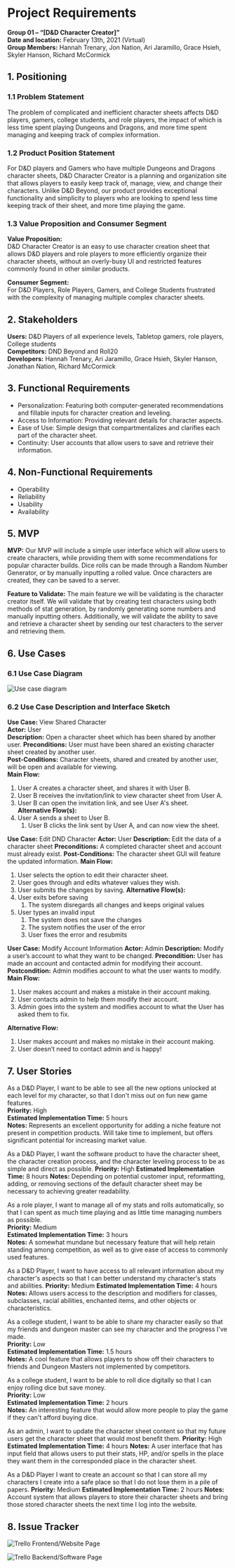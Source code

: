 # Project Requirements  
**Group 01 – “[D&D Character Creator]”**  
**Date and location:** February 13th, 2021 (Virtual)  
**Group Members:** Hannah Trenary, Jon Nation, Ari Jaramillo, Grace Hsieh, Skyler Hanson, Richard McCormick  


## 1. Positioning  
### 1.1 Problem Statement  
The problem of complicated and inefficient character sheets affects D&D players,
gamers, college students, and role players, the impact of which is less time
spent playing Dungeons and Dragons, and more time spent managing and keeping
track of complex information.  


### 1.2 Product Position Statement  
For D&D players and Gamers who have multiple Dungeons and Dragons character
sheets, D&D Character Creator is a planning and organization site that allows
players to easily keep track of, manage, view, and change their characters.
Unlike D&D Beyond, our product provides exceptional functionality and simplicity
to players who are looking to spend less time keeping track of their sheet,
and more time playing the game.  

### 1.3 Value Proposition and Consumer Segment  
**Value Proposition:**  
D&D Character Creator is an easy to use character creation sheet that allows
D&D players and role players to more efficiently organize their character sheets,
without an overly-busy UI and restricted features commonly found in other
similar products.  

**Consumer Segment:**  
For D&D Players, Role Players, Gamers, and College Students frustrated with
the complexity of managing multiple complex character sheets.  

## 2. Stakeholders
**Users:** D&D Players of all experience levels, Tabletop gamers, role players, College students  
**Competitors:** DND Beyond and Roll20  
**Developers:** Hannah Trenary, Ari Jaramillo, Grace Hsieh, Skyler Hanson, Jonathan Nation, Richard McCormick  

## 3. Functional Requirements
  -  Personalization: Featuring both computer-generated recommendations and
fillable inputs for character creation and leveling.
  - Access to Information: Providing relevant details for character aspects.
  -  Ease of Use: Simple design that compartmentalizes and clarifies each part
of the character sheet.
  -  Continuity: User accounts that allow users to save and retrieve their
  information.

## 4. Non-Functional Requirements
  - Operability
  - Reliability
  - Usability
  - Availability

## 5. MVP
**MVP:** Our MVP will include a simple user interface which will allow users to create characters,
while providing them with some recommendations for popular character builds. Dice rolls can be made
through a Random Number Generator, or by manually inputting a rolled value. Once characters are created,
they can be saved to a server.

**Feature to Validate:** The main feature we will be validating is the character creator itself.
We will validate that by creating test characters using both methods of stat generation, by randomly
generating some numbers and manually inputting others. Additionally, we will validate the ability
to save and retrieve a character sheet by sending our test characters to the server and retrieving them.
## 6. Use Cases
### 6.1 Use Case Diagram

![Use case diagram](https://raw.githubusercontent.com/cloudandr0id/DNDCharacterCreation/main/project_documentation/cs386_deliverables/deliverable_media/D2UseCases.JPG)

### 6.2 Use Case Description and Interface Sketch
**Use Case:** View Shared Character  
**Actor:** User  
**Description:** Open a character sheet which has been shared by another user.
**Preconditions:** User must have been shared an existing character sheet created by another user.  
**Post-Conditions:** Character sheets, shared and created by another user, will be open and available for viewing.  
**Main Flow:**
1. User A creates a character sheet, and shares it with User B.  
2. User B receives the invitation/link to view character sheet from User A.  
3. User B can open the invitation link, and see User A's sheet.  
**Alternative Flow(s):**
1. User A sends a sheet to User B.  
      1. User B clicks the link sent by User A, and can now view the sheet.  

**Use Case:** Edit DND Character
**Actor:** User
**Description:** Edit the data of a character sheet
**Preconditions:** A completed character sheet and account must already exist.
**Post-Conditions:** The character sheet GUI will feature the updated information.
**Main Flow:**
1. User selects the option to edit their character sheet.
2. User goes through and edits whatever values they wish.
3. User submits the changes by saving.
**Alternative Flow(s):**
1. User exits before saving
      1. The system disregards all changes and keeps original values
2. User types an invalid input
      1. The system does not save the changes
      2. The system notifies the user of the error
      3. User fixes the error and resubmits

**User Case:** Modify Account Information
**Actor:** Admin
**Description:** Modify a user’s account to what they want to be changed.
**Precondition:** User has made an account and contacted admin for modifying their account.
**Postcondition:** Admin modifies account to what the user wants to modify.
**Main Flow:**
1. User makes account and makes a mistake in their account making.
2. User contacts admin to help them modify their account.
3.  Admin goes into the system and modifies account to what the User has asked them to fix.

**Alternative Flow:**
1. User makes account and makes no mistake in their account making.
2. User doesn’t need to contact admin and is happy!


## 7. User Stories  
As a D&D Player, I want to be able to see all the new options unlocked at
each level for my character, so that I don't miss out on fun new game
features.  
**Priority:** High  
**Estimated Implementation Time:** 5 hours  
**Notes:** Represents an excellent opportunity for adding a niche
feature not present in competition products. Will take time to implement,
but offers significant potential for increasing market value.  

As a D&D Player, I want the software product to have the character sheet,
the character creation process, and the character leveling process to be as
simple and direct as possible.
**Priority:** High
**Estimated Implementation Time:** 8 hours
**Notes:** Depending on potential customer input, reformatting, adding, or
removing sections of the default character sheet may be necessary to achieving
greater readability.

As a role player, I want to manage all of my stats and rolls automatically,
so that I can spent as much time playing and as little time managing numbers
as possible.  
**Priority:** Medium  
**Estimated Implementation Time:** 3 hours  
**Notes:** A somewhat mundane but necessary feature that will help
retain standing among competition, as well as to give ease of access to commonly
used features.  

As a D&D Player, I want to have access to all relevant information about my
character's aspects so that I can better understand my character's stats and
abilities.
**Priority:** Medium
**Estimated Implementation Time:** 4 hours
**Notes:** Allows users access to the description and modifiers for classes,
subclasses, racial abilities, enchanted items, and other objects or
characteristics.

As a college student, I want to be able to share my character easily so that my
friends and dungeon master can see my character and the progress I've made.   
**Priority:** Low   
**Estimated Implementation Time:** 1.5 hours  
**Notes:** A cool feature that allows players to show off their characters to
friends and Dungeon Masters not implemented by competitors.   

As a college student, I want to be able to roll dice digitally so that I can
enjoy rolling dice but save money.    
**Priority:** Low   
**Estimated Implementation Time:** 2 hours  
**Notes:** An interesting feature that would allow more people to play the game
if they can't afford buying dice.   

As an admin, I want to update the character sheet content so that my future
users get the character sheet that would most benefit them.
**Priority:** High
**Estimated Implementation Time:**  4 hours
**Notes:** A user interface that has input field that allows users to put their stats,
HP, and/or spells in the place they want them in the corresponded place in the character sheet.

As a D&D Player I want to create an account so that I can store all my
characters I create into a safe place so that I do not lose them in a pile of papers.
**Priority:** Medium
**Estimated Implementation Time:**  2 hours
**Notes:** Account system that allows players to store their character sheets
and bring those stored character sheets the next time I log into the website.


## 8. Issue Tracker
![Trello Frontend/Website Page](https://github.com/cloudandr0id/DNDCharacterCreation/blob/main/project_documentation/cs386_deliverables/deliverable_media/website_frontend_trello.png?raw=true)

![Trello Backend/Software Page](https://github.com/cloudandr0id/DNDCharacterCreation/blob/main/project_documentation/cs386_deliverables/deliverable_media/software_backend_trello.png?raw=true)
